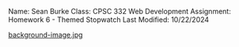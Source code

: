 Name: Sean Burke
Class: CPSC 332 Web Development
Assignment: Homework 6 - Themed Stopwatch
Last Modified: 10/22/2024

[background-image.jpg](https://stock.adobe.com/search?k=halloween+clipart)
